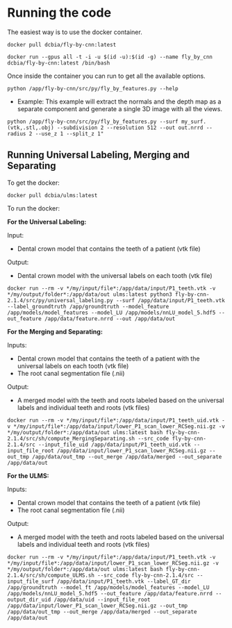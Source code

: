 # Running the code

The easiest way is to use the docker container.

```
docker pull dcbia/fly-by-cnn:latest
```

```
docker run --gpus all -t -i -u $(id -u):$(id -g) --name fly_by_cnn dcbia/fly-by-cnn:latest /bin/bash
```
Once inside the container you can run to get all the available options. 
```
python /app/fly-by-cnn/src/py/fly_by_features.py --help
```

* Example:
This example will extract the normals and the depth map as a separate component and generate a single 3D image with all the views. 
```
python /app/fly-by-cnn/src/py/fly_by_features.py --surf my_surf.(vtk,.stl,.obj) --subdivision 2 --resolution 512 --out out.nrrd --radius 2 --use_z 1 --split_z 1"
```


## Running Universal Labeling, Merging and Separating

To get the docker:

```
docker pull dcbia/ulms:latest
```

To run the docker:

**For the Universal Labeling:**

Input: 
- Dental crown model that contains the teeth of a patient (vtk file)

Output: 
- Dental crown model with the universal labels on each tooth (vtk file)

```
docker run --rm -v */my/input/file*:/app/data/input/P1_teeth.vtk -v */my/output/folder*:/app/data/out ulms:latest python3 fly-by-cnn-2.1.4/src/py/universal_labeling.py --surf /app/data/input/P1_teeth.vtk --label_groundtruth /app/groundtruth --model_feature /app/models/model_features --model_LU /app/models/nnLU_model_5.hdf5 --out_feature /app/data/feature.nrrd --out /app/data/out
```

**For the Merging and Separating:**

Inputs: 
- Dental crown model that contains the teeth of a patient with the universal labels on each tooth (vtk file)
- The root canal segmentation file (.nii)

Output: 
- A merged model with the teeth and roots labeled based on the universal labels and individual teeth and roots (vtk files)

```
docker run --rm -v */my/input/file*:/app/data/input/P1_teeth_uid.vtk -v */my/input/file*:/app/data/input/lower_P1_scan_lower_RCSeg.nii.gz -v */my/output/folder*:/app/data/out ulms:latest bash fly-by-cnn-2.1.4/src/sh/compute_MergingSeparating.sh --src_code fly-by-cnn-2.1.4/src --input_file_uid /app/data/input/P1_teeth_uid.vtk --input_file_root /app/data/input/lower_P1_scan_lower_RCSeg.nii.gz --out_tmp /app/data/out_tmp --out_merge /app/data/merged --out_separate /app/data/out
```

**For the ULMS:**

Inputs: 
- Dental crown model that contains the teeth of a patient (vtk file)
- The root canal segmentation file (.nii)

Output: 
- A merged model with the teeth and roots labeled based on the universal labels and individual teeth and roots (vtk files)

```
docker run --rm -v */my/input/file*:/app/data/input/P1_teeth.vtk -v */my/input/file*:/app/data/input/lower_P1_scan_lower_RCSeg.nii.gz -v */my/output/folder*:/app/data/out ulms:latest bash fly-by-cnn-2.1.4/src/sh/compute_ULMS.sh --src_code fly-by-cnn-2.1.4/src --input_file_surf /app/data/input/P1_teeth.vtk --label_GT_dir /app/groundtruth --model_ft /app/models/model_features --model_LU /app/models/nnLU_model_5.hdf5 --out_feature /app/data/feature.nrrd --output_dir_uid /app/data/uid --input_file_root /app/data/input/lower_P1_scan_lower_RCSeg.nii.gz --out_tmp /app/data/out_tmp --out_merge /app/data/merged --out_separate /app/data/out
```
